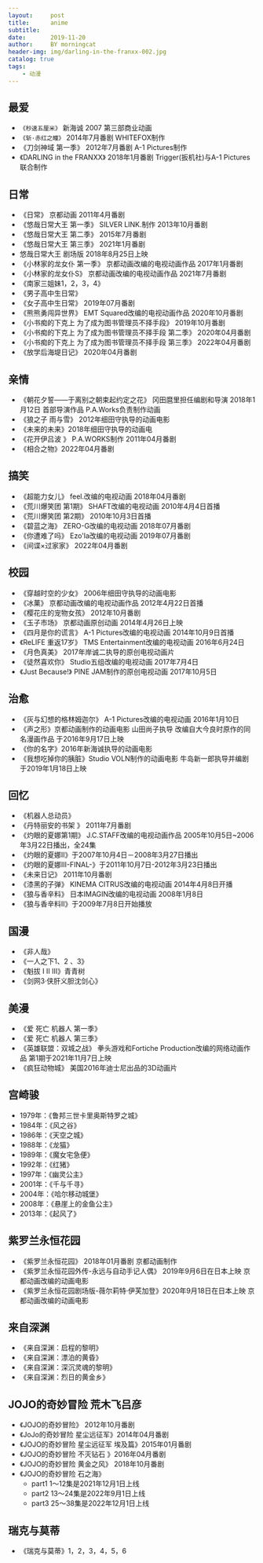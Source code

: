 ```yaml
---
layout:     post
title:      anime
subtitle:   
date:       2019-11-20
author:     BY morningcat
header-img: img/darling-in-the-franxx-002.jpg
catalog: true
tags:
    - 动漫
---
```


## 最爱
- `《秒速五厘米》` 新海诚 2007 第三部商业动画
- `《斩·赤红之瞳》` 2014年7月番剧 WHITEFOX制作
- 《刀剑神域 第一季》  2012年7月番剧 A-1 Pictures制作
- 《DARLING in the FRANXX》 2018年1月番剧 Trigger(扳机社)与A-1 Pictures联合制作


## 日常
- 《日常》 京都动画    2011年4月番剧
- 《悠哉日常大王 第一季》 SILVER LINK.制作  2013年10月番剧
- 《悠哉日常大王 第二季》 2015年7月番剧
- 《悠哉日常大王 第三季》 2021年1月番剧
- 悠哉日常大王 剧场版 2018年8月25日上映
- 《小林家的龙女仆 第一季》 京都动画改编的电视动画作品 2017年1月番剧
- 《小林家的龙女仆S》 京都动画改编的电视动画作品 2021年7月番剧
- 《南家三姐妹1，2，3，4》
- 《男子高中生日常》
- 《女子高中生日常》 2019年07月番剧
- 《熊熊勇闯异世界》 EMT Squared改编的电视动画作品 2020年10月番剧
- 《小书痴的下克上 为了成为图书管理员不择手段》 2019年10月番剧
- 《小书痴的下克上 为了成为图书管理员不择手段 第二季》 2020年04月番剧
- 《小书痴的下克上 为了成为图书管理员不择手段 第三季》 2022年04月番剧
- 《放学后海堤日记》 2020年04月番剧

## 亲情
- 《朝花夕誓——于离别之朝束起约定之花》 冈田麿里担任编剧和导演 2018年1月12日 首部导演作品 P.A.Works负责制作动画
- 《狼之子 雨与雪》 2012年细田守执导的动画电影
- 《未来的未来》2018年细田守执导的动画电
- 《花开伊吕波 》 P.A.WORKS制作 2011年04月番剧
- 《相合之物》2022年04月番剧

## 搞笑
- 《超能力女儿》 feel.改编的电视动画 2018年04月番剧
- 《荒川爆笑团 第1期》 SHAFT改编的电视动画 2010年4月4日首播
- 《荒川爆笑团 第2期》 2010年10月3日首播
- 《碧蓝之海》 ZERO-G改编的电视动画 2018年07月番剧
- 《你遭难了吗》 Ezo'la改编的电视动画 2019年07月番剧
- 《间谍×过家家》 2022年04月番剧

## 校园
- 《穿越时空的少女》 2006年细田守执导的动画电影
- 《冰菓》 京都动画改编的电视动画作品 2012年4月22日首播
- 《樱花庄的宠物女孩》 2012年10月番剧
- 《玉子市场》 京都动画原创动画 2014年4月26日上映
- 《四月是你的谎言》 A-1 Pictures改编的电视动画 2014年10月9日首播
- 《ReLIFE 重返17岁》 TMS Entertainment改编的电视动画 2016年6月24日
- 《月色真美》 2017年岸诚二执导的原创电视动画片
- 《徒然喜欢你》 Studio五组改编的电视动画 2017年7月4日
- 《Just Because!》 PINE JAM制作的原创电视动画 2017年10月5日

## 治愈
- 《灰与幻想的格林姆迦尔》 A-1 Pictures改编的电视动画 2016年1月10日
- 《声之形》京都动画制作的动画电影 山田尚子执导 改编自大今良时原作的同名漫画作品 于2016年9月17日上映
- 《你的名字》2016年新海诚执导的动画电影 
- 《我想吃掉你的胰脏》Studio VOLN制作的动画电影 牛岛新一郎执导并编剧 于2019年1月18日上映

## 回忆
- 《机器人总动员》
- 《丹特丽安的书架 》 2011年7月番剧
- 《灼眼的夏娜第1期》 J.C.STAFF改编的电视动画作品 2005年10月5日~2006年3月22日播出，全24集
- 《灼眼的夏娜Ⅱ》于2007年10月4日－2008年3月27日播出
- 《灼眼的夏娜Ⅲ-FINAL-》于2011年10月7日-2012年3月23日播出
- 《未来日记》 2011年10月番剧
- 《漆黑的子弹》 KINEMA CITRUS改编的电视动画 2014年4月8日开播
- 《狼与香辛料》 日本IMAGIN改编的电视动画 2008年1月8日
- 《狼与香辛料Ⅱ》于2009年7月8日开始播放


## 国漫
- 《非人哉》
- 《一人之下1、2 、3》
- 《魁拔 I II III》青青树
- 《剑网3·侠肝义胆沈剑心》

## 美漫
- 《爱 死亡 机器人 第一季》
- 《爱 死亡 机器人 第三季》
- 《英雄联盟：双城之战》 拳头游戏和Fortiche Production改编的网络动画作品 第1期于2021年11月7日上映
- 《疯狂动物城》 美国2016年迪士尼出品的3D动画片

## 宫崎骏
- 1979年：《鲁邦三世卡里奥斯特罗之城》
- 1984年：《风之谷》
- 1986年：《天空之城》
- 1988年：《龙猫》
- 1989年：《魔女宅急便》
- 1992年：《红猪》
- 1997年：《幽灵公主》
- 2001年：《千与千寻》
- 2004年：《哈尔移动城堡》
- 2008年：《悬崖上的金鱼公主》
- 2013年：《起风了》

## 紫罗兰永恒花园
- 《紫罗兰永恒花园》 2018年01月番剧  京都动画制作
- 《紫罗兰永恒花园外传-永远与自动手记人偶》 2019年9月6日在日本上映 京都动画改编的动画电影
- 《紫罗兰永恒花园剧场版-薇尔莉特·伊芙加登》2020年9月18日在日本上映 京都动画改编的动画电影

## 来自深渊 
- 《来自深渊：启程的黎明》
- 《来自深渊：漂泊的黄昏》
- 《来自深渊：深沉灵魂的黎明》
- 《来自深渊：烈日的黄金乡》


## JOJO的奇妙冒险 荒木飞吕彦

- 《JOJO的奇妙冒险》 2012年10月番剧
- 《JoJo的奇妙冒险 星尘远征军》2014年04月番剧
- 《JOJO的奇妙冒险 星尘远征军 埃及篇》2015年01月番剧 
- 《JOJO的奇妙冒险 不灭钻石 》2016年04月番剧 
- 《JOJO的奇妙冒险 黄金之风》 2018年10月番剧 
- 《JOJO的奇妙冒险 石之海》
    - part1 1～12集是2021年12月1日上线
    - part2 13～24集是2022年9月1日上线
    - part3 25～38集是2022年12月1日上线 

## 瑞克与莫蒂
- 《瑞克与莫蒂》1，2，3，4，5，6















